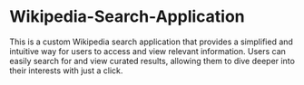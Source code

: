 # Wikipedia-Search-Application
This is a custom Wikipedia search application that provides a simplified and intuitive way for users to access and view relevant information. Users can easily search for and view curated results, allowing them to dive deeper into their interests with just a click.
